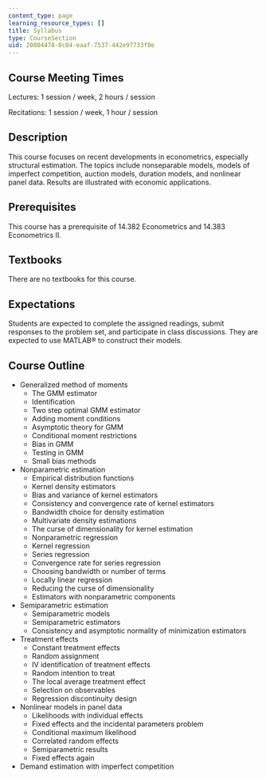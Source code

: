 ```yaml
---
content_type: page
learning_resource_types: []
title: Syllabus
type: CourseSection
uid: 20804478-0c04-eaaf-7537-442e97733f0e
---
```


Course Meeting Times
--------------------

Lectures: 1 session / week, 2 hours / session

Recitations: 1 session / week, 1 hour / session

Description
-----------

This course focuses on recent developments in econometrics, especially structural estimation. The topics include nonseparable models, models of imperfect competition, auction models, duration models, and nonlinear panel data. Results are illustrated with economic applications.

Prerequisites
-------------

This course has a prerequisite of 14.382 Econometrics and 14.383 Econometrics II.

Textbooks
---------

There are no textbooks for this course.

Expectations
------------

Students are expected to complete the assigned readings, submit responses to the problem set, and participate in class discussions. They are expected to use MATLAB® to construct their models.

Course Outline
--------------

*   Generalized method of moments
    *   The GMM estimator
    *   Identification
    *   Two step optimal GMM estimator
    *   Adding moment conditions
    *   Asymptotic theory for GMM
    *   Conditional moment restrictions
    *   Bias in GMM
    *   Testing in GMM
    *   Small bias methods
*   Nonparametric estimation
    *   Empirical distribution functions
    *   Kernel density estimators
    *   Bias and variance of kernel estimators
    *   Consistency and convergence rate of kernel estimators
    *   Bandwidth choice for density estimation
    *   Multivariate density estimations
    *   The curse of dimensionality for kernel estimation
    *   Nonparametric regression
    *   Kernel regression
    *   Series regression
    *   Convergence rate for series regression
    *   Choosing bandwidth or number of terms
    *   Locally linear regression
    *   Reducing the curse of dimensionality
    *   Estimators with nonparametric components
*   Semiparametric estimation
    *   Semiparametric models
    *   Semiparametric estimators
    *   Consistency and asymptotic normality of minimization estimators
*   Treatment effects
    *   Constant treatment effects
    *   Random assignment
    *   IV identification of treatment effects
    *   Random intention to treat
    *   The local average treatment effect
    *   Selection on observables
    *   Regression discontinuity design
*   Nonlinear models in panel data
    *   Likelihoods with individual effects
    *   Fixed effects and the incidental parameters problem
    *   Conditional maximum likelihood
    *   Correlated random effects
    *   Semiparametric results
    *   Fixed effects again
*   Demand estimation with imperfect competition